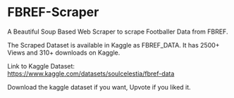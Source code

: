 # FBREF-Scraper
A Beautiful Soup Based Web Scraper to scrape Footballer Data from FBREF.

The Scraped Dataset is available in Kaggle as FBREF_DATA.
It has 2500+ Views and 310+ downloads on Kaggle.

Link to Kaggle Dataset: https://www.kaggle.com/datasets/soulcelestia/fbref-data

Download the kaggle dataset if you want, Upvote if you liked it.
